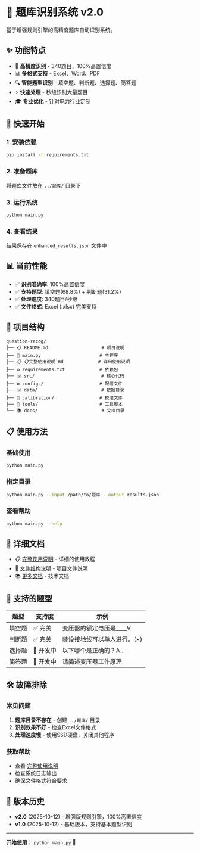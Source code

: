 # 🎯 题库识别系统 v2.0

基于增强规则引擎的高精度题库自动识别系统。

## ✨ 功能特点

- 🎯 **高精度识别** - 340题目，100%高置信度
- 📊 **多格式支持** - Excel、Word、PDF
- 🔍 **智能题型识别** - 填空题、判断题、选择题、简答题
- ⚡ **快速处理** - 秒级识别大量题目
- 🎓 **专业优化** - 针对电力行业定制

## 🚀 快速开始

### 1. 安装依赖
```bash
pip install -r requirements.txt
```

### 2. 准备题库
将题库文件放在 `../题库/` 目录下

### 3. 运行系统
```bash
python main.py
```

### 4. 查看结果
结果保存在 `enhanced_results.json` 文件中

## 📊 当前性能

- ✅ **识别准确率**: 100%高置信度
- ✅ **支持题型**: 填空题(68.8%) + 判断题(31.2%)  
- ✅ **处理速度**: 340题目/秒级
- ✅ **文件格式**: Excel (.xlsx) 完美支持

## 📁 项目结构

```
question-recog/
├── 📋 README.md                    # 项目说明
├── 🚀 main.py                      # 主程序
├── 📋 📋完整使用说明.md             # 详细使用说明
├── ⚙️ requirements.txt             # 依赖包
├── 📊 src/                         # 核心代码
├── ⚙️ configs/                     # 配置文件
├── 📊 data/                        # 数据目录
├── 🔧 calibration/                 # 校准文件
├── 🔧 tools/                       # 工具脚本
└── 📚 docs/                        # 文档目录
```

## 📋 使用方法

### 基础使用
```bash
python main.py
```

### 指定目录
```bash
python main.py --input /path/to/题库 --output results.json
```

### 查看帮助
```bash
python main.py --help
```

## 📖 详细文档

- 📋 [完整使用说明](📋完整使用说明.md) - 详细的使用教程
- 📁 [文件结构说明](📁文件结构说明.md) - 项目文件说明
- 📚 [更多文档](docs/) - 技术文档

## 🎯 支持的题型

| 题型 | 支持度 | 示例 |
|------|--------|------|
| 填空题 | ✅ 完美 | 变压器的额定电压是____V |
| 判断题 | ✅ 完美 | 装设接地线可以单人进行。(×) |
| 选择题 | 🔄 开发中 | 以下哪个是正确的？A... |
| 简答题 | 🔄 开发中 | 请简述变压器工作原理 |

## 🛠️ 故障排除

### 常见问题
1. **题库目录不存在** - 创建 `../题库/` 目录
2. **识别效果不好** - 检查Excel文件格式
3. **处理速度慢** - 使用SSD硬盘，关闭其他程序

### 获取帮助
- 查看 [完整使用说明](📋完整使用说明.md)
- 检查系统日志输出
- 确保文件格式符合要求

## 🎉 版本历史

- **v2.0** (2025-10-12) - 增强版规则引擎，100%高置信度
- **v1.0** (2025-10-12) - 基础版本，支持基本题型识别

---

**开始使用：** `python main.py` 🚀